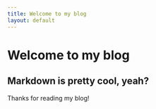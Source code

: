 ```yaml
---
title: Welcome to my blog
layout: default
---
```


# Welcome to my blog

## Markdown is pretty cool, yeah?

Thanks for reading my blog!
